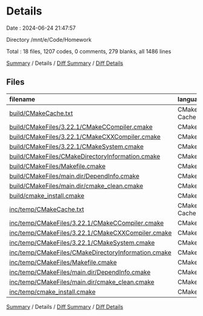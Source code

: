 # Details

Date : 2024-06-24 21:47:57

Directory /mnt/e/Code/Homework

Total : 18 files,  1207 codes, 0 comments, 279 blanks, all 1486 lines

[Summary](results.md) / Details / [Diff Summary](diff.md) / [Diff Details](diff-details.md)

## Files
| filename | language | code | comment | blank | total |
| :--- | :--- | ---: | ---: | ---: | ---: |
| [build/CMakeCache.txt](/build/CMakeCache.txt) | CMake Cache | 310 | 0 | 69 | 379 |
| [build/CMakeFiles/3.22.1/CMakeCCompiler.cmake](/build/CMakeFiles/3.22.1/CMakeCCompiler.cmake) | CMake | 55 | 0 | 18 | 73 |
| [build/CMakeFiles/3.22.1/CMakeCXXCompiler.cmake](/build/CMakeFiles/3.22.1/CMakeCXXCompiler.cmake) | CMake | 64 | 0 | 20 | 84 |
| [build/CMakeFiles/3.22.1/CMakeSystem.cmake](/build/CMakeFiles/3.22.1/CMakeSystem.cmake) | CMake | 10 | 0 | 6 | 16 |
| [build/CMakeFiles/CMakeDirectoryInformation.cmake](/build/CMakeFiles/CMakeDirectoryInformation.cmake) | CMake | 12 | 0 | 5 | 17 |
| [build/CMakeFiles/Makefile.cmake](/build/CMakeFiles/Makefile.cmake) | CMake | 42 | 0 | 6 | 48 |
| [build/CMakeFiles/main.dir/DependInfo.cmake](/build/CMakeFiles/main.dir/DependInfo.cmake) | CMake | 16 | 0 | 6 | 22 |
| [build/CMakeFiles/main.dir/cmake_clean.cmake](/build/CMakeFiles/main.dir/cmake_clean.cmake) | CMake | 14 | 0 | 2 | 16 |
| [build/cmake_install.cmake](/build/cmake_install.cmake) | CMake | 46 | 0 | 9 | 55 |
| [inc/temp/CMakeCache.txt](/inc/temp/CMakeCache.txt) | CMake Cache | 304 | 0 | 66 | 370 |
| [inc/temp/CMakeFiles/3.22.1/CMakeCCompiler.cmake](/inc/temp/CMakeFiles/3.22.1/CMakeCCompiler.cmake) | CMake | 55 | 0 | 18 | 73 |
| [inc/temp/CMakeFiles/3.22.1/CMakeCXXCompiler.cmake](/inc/temp/CMakeFiles/3.22.1/CMakeCXXCompiler.cmake) | CMake | 64 | 0 | 20 | 84 |
| [inc/temp/CMakeFiles/3.22.1/CMakeSystem.cmake](/inc/temp/CMakeFiles/3.22.1/CMakeSystem.cmake) | CMake | 10 | 0 | 6 | 16 |
| [inc/temp/CMakeFiles/CMakeDirectoryInformation.cmake](/inc/temp/CMakeFiles/CMakeDirectoryInformation.cmake) | CMake | 12 | 0 | 5 | 17 |
| [inc/temp/CMakeFiles/Makefile.cmake](/inc/temp/CMakeFiles/Makefile.cmake) | CMake | 117 | 0 | 6 | 123 |
| [inc/temp/CMakeFiles/main.dir/DependInfo.cmake](/inc/temp/CMakeFiles/main.dir/DependInfo.cmake) | CMake | 16 | 0 | 6 | 22 |
| [inc/temp/CMakeFiles/main.dir/cmake_clean.cmake](/inc/temp/CMakeFiles/main.dir/cmake_clean.cmake) | CMake | 14 | 0 | 2 | 16 |
| [inc/temp/cmake_install.cmake](/inc/temp/cmake_install.cmake) | CMake | 46 | 0 | 9 | 55 |

[Summary](results.md) / Details / [Diff Summary](diff.md) / [Diff Details](diff-details.md)